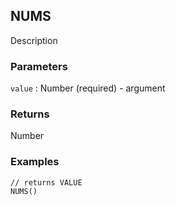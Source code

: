 ## NUMS

Description

### Parameters
`value` : Number (required) - argument

### Returns
Number

### Examples
```
// returns VALUE
NUMS()
```